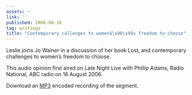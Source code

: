 ```yaml
---
assets: ~
link: ''
published: 2006-08-16
tag: writings
title: "Contemporary callenges to womenâ\x80\x99s freedom to choose"
---
```

Leslie joins Jo Wainer in a discussion of her book Lost, and
contemporary challenges to women’s freedom to choose.

This audio opinion first aired on Late Night Live with Phillip Adams,
Radio National, ABC radio on 16 August 2006.

Download an [MP3](./lnl_20060816.mp3) encoded recording of the segment.